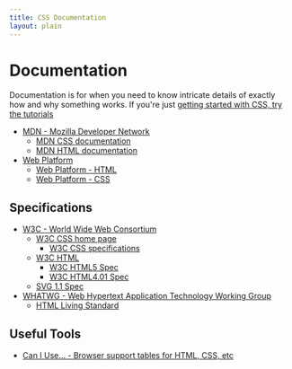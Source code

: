 ```yaml
---
title: CSS Documentation
layout: plain
---
```


# Documentation

Documentation is for when you need to know intricate details of exactly
how and why something works. If you're just [getting started with CSS,
try the tutorials](/schools)

* [MDN - Mozilla Developer Network](http://developer.mozilla.org)
    * [MDN CSS documentation](https://developer.mozilla.org/en-US/docs/Web/CSS)
    * [MDN HTML documentation](https://developer.mozilla.org/en-US/docs/Web/HTML)
* [Web Platform](http://www.webplatform.org)
    * [Web Platform - HTML](http://docs.webplatform.org/wiki/html)
    * [Web Platform - CSS](http://docs.webplatform.org/wiki/css)

## Specifications

* [W3C - World Wide Web Consortium](http://www.w3.org)
    * [W3C CSS home page](http://www.w3.org/Style/CSS/)
        * [W3C CSS specifications](http://www.w3.org/Style/CSS/specs.en.html)
    * [W3C HTML](http://www.w3.org/html/)
        * [W3C HTML5 Spec](http://www.w3.org/TR/html5/)
        * [W3C HTML4.01 Spec](http://www.w3.org/TR/html401/)
    * [SVG 1.1 Spec](http://www.w3.org/TR/2011/REC-SVG11-20110816/)
* [WHATWG - Web Hypertext Application Technology Working Group](http://whatwg.org)
    * [HTML Living Standard](https://html.spec.whatwg.org/multipage/)

## Useful Tools

* [Can I Use... - Browser support tables for HTML, CSS, etc](http://caniuse.com)
